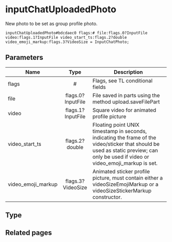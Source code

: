 # inputChatUploadedPhoto
New photo to be set as group profile photo.

```
inputChatUploadedPhoto#bdcdaec0 flags:# file:flags.0?InputFile video:flags.1?InputFile video_start_ts:flags.2?double video_emoji_markup:flags.3?VideoSize = InputChatPhoto;
```

## Parameters
| Name | Type | Description |
| ---- | :----: | ----------- |
| flags | # | Flags, see TL conditional fields |
| file | flags.0?InputFile | File saved in parts using the method upload.saveFilePart |
| video | flags.1?InputFile | Square video for animated profile picture |
| video_start_ts | flags.2?double | Floating point UNIX timestamp in seconds, indicating the frame of the video/sticker that should be used as static preview; can only be used if video or video_emoji_markup is set. |
| video_emoji_markup | flags.3?VideoSize | Animated sticker profile picture, must contain either a videoSizeEmojiMarkup or a videoSizeStickerMarkup constructor. |


## Type


## Related pages
